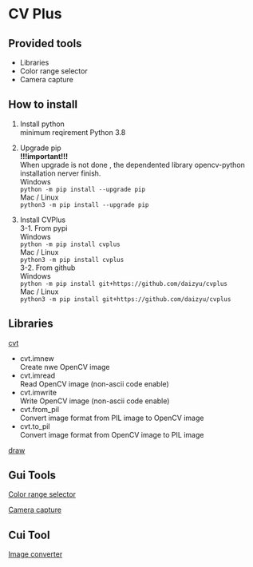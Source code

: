 # CV Plus

## Provided tools
- Libraries
- Color range selector  
- Camera capture

## How to install

1. Install python  
  minimum reqirement Python 3.8 

2. Upgrade pip  
  **!!!important!!!**  
  When upgrade is not done , the dependented library opencv-python installation nerver finish.  
  Windows  
  ```python -m pip install --upgrade pip```  
  Mac / Linux  
  ```python3 -m pip install --upgrade pip```  

3. Install CVPlus   
3-1. From pypi  
  Windows  
  ```python -m pip install cvplus```  
  Mac / Linux  
  ```python3 -m pip install cvplus```  
3-2. From github  
  Windows  
  ```python -m pip install git+https://github.com/daizyu/cvplus```  
  Mac / Linux  
  ```python3 -m pip install git+https://github.com/daizyu/cvplus``` 

## Libraries  
[cvt](./doc/lib_cvt.md "CVT Module")  
- cvt.imnew  
Create nwe OpenCV image
- cvt.imread  
Read OpenCV image (non-ascii code enable)
- cvt.imwrite  
Write OpenCV image (non-ascii code enable)
- cvt.from_pil  
Convert image format from PIL image to OpenCV image
- cvt.to_pil  
Convert image format from OpenCV image to PIL image

[draw](./doc/lib_draw.md "DRAW Module")

## Gui Tools

[Color range selector](./doc/gui_color_range_selector.md "Color range selector")  

[Camera capture](./doc/gui_color_range_selector.md "Camera capture")  


## Cui Tool  

[Image converter](./doc/cli_img_conv.md "Image converter")

